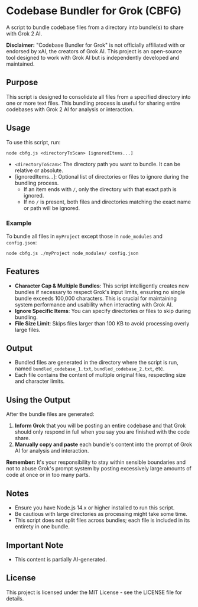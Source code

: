 # Codebase Bundler for Grok (CBFG)

A script to bundle codebase files from a directory into bundle(s) to share with Grok 2 AI.

**Disclaimer:** "Codebase Bundler for Grok" is not officially affiliated with or endorsed by xAI, the creators of Grok AI. This project is an open-source tool designed to work with Grok AI but is independently developed and maintained.

## Purpose

This script is designed to consolidate all files from a specified directory into one or more text files. This bundling process is useful for sharing entire codebases with Grok 2 AI for analysis or interaction.

## Usage

To use this script, run:

```
node cbfg.js <directoryToScan> [ignoredItems...]
```

- `<directoryToScan>`: The directory path you want to bundle. It can be relative or absolute.
- [ignoredItems...]: Optional list of directories or files to ignore during the bundling process. 
  - If an item ends with `/`, only the directory with that exact path is ignored.
  - If no `/` is present, both files and directories matching the exact name or path will be ignored.

### Example

To bundle all files in `myProject` except those in `node_modules` and `config.json`:

```
node cbfg.js ./myProject node_modules/ config.json
```

## Features

- **Character Cap & Multiple Bundles**: This script intelligently creates new bundles if necessary to respect Grok's input limits, ensuring no single bundle exceeds 100,000 characters. This is crucial for maintaining system performance and usability when interacting with Grok AI.
- **Ignore Specific Items**: You can specify directories or files to skip during bundling.
- **File Size Limit**: Skips files larger than 100 KB to avoid processing overly large files.

## Output

- Bundled files are generated in the directory where the script is run, named `bundled_codebase_1.txt`, `bundled_codebase_2.txt`, etc.
- Each file contains the content of multiple original files, respecting size and character limits.

## Using the Output

After the bundle files are generated:
1. **Inform Grok** that you will be posting an entire codebase and that Grok should only respond in full when you say you are finished with the code share.
2. **Manually copy and paste** each bundle's content into the prompt of Grok AI for analysis and interaction.

**Remember:** It's your responsibility to stay within sensible boundaries and not to abuse Grok's prompt system by posting excessively large amounts of code at once or in too many parts.

## Notes

- Ensure you have Node.js 14.x or higher installed to run this script.
- Be cautious with large directories as processing might take some time.
- This script does not split files across bundles; each file is included in its entirety in one bundle.

## Important Note

- This content is partially AI-generated.

## License

This project is licensed under the MIT License - see the LICENSE file for details.